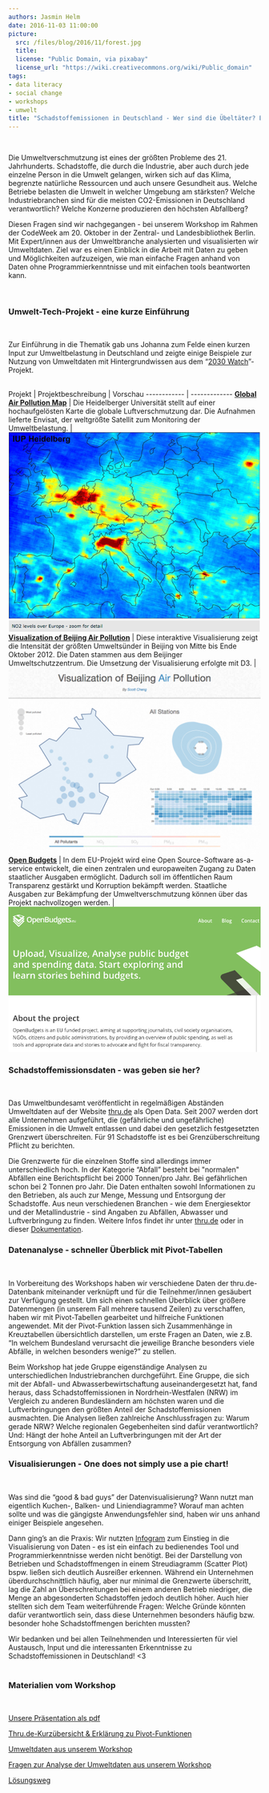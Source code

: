```yaml
---
authors: Jasmin Helm
date: 2016-11-03 11:00:00
picture:
  src: /files/blog/2016/11/forest.jpg
  title: 
  license: "Public Domain, via pixabay"
  license_url: "https://wiki.creativecommons.org/wiki/Public_domain"
tags:
- data literacy
- social change
- workshops
- umwelt
title: "Schadstoffemissionen in Deutschland - Wer sind die Übeltäter? Ein Rückblick unseres Workshops zur Analyse und Visualisierung von Umweltdaten"
---
```


<br/>

Die Umweltverschmutzung ist eines der größten Probleme des 21. Jahrhunderts. Schadstoffe, die durch die Industrie, aber auch durch jede einzelne Person in die Umwelt gelangen, wirken sich auf das Klima, begrenzte natürliche Ressourcen und auch unsere Gesundheit aus. Welche Betriebe belasten die Umwelt in welcher Umgebung am stärksten? Welche Industriebranchen sind für die meisten CO2-Emissionen in Deutschland verantwortlich? Welche Konzerne produzieren den höchsten Abfallberg?

Diesen Fragen sind wir nachgegangen - bei unserem Workshop im Rahmen der CodeWeek am 20. Oktober in der Zentral- und Landesbibliothek Berlin. Mit Expert/innen aus der Umweltbranche analysierten und visualisierten wir Umweltdaten. Ziel war es einen Einblick in die Arbeit mit Daten zu geben und Möglichkeiten aufzuzeigen, wie man einfache Fragen anhand von Daten ohne Programmierkenntnisse und mit einfachen tools beantworten kann.

<br/>


### Umwelt-Tech-Projekt - eine kurze Einführung
<br/>

Zur Einführung in die Thematik gab uns Johanna zum Felde  einen kurzen Input zur Umweltbelastung in Deutschland und zeigte einige Beispiele zur Nutzung von Umweltdaten mit Hintergrundwissen aus dem “[2030 Watch](https://2030-watch.de/)”-Projekt.
<br/>
<br/>

Projekt | Projektbeschreibung | Vorschau
------------ | ------------- 
[**Global Air Pollution Map**](http://www.esa.int/Our_Activities/Observing_the_Earth/Envisat/Global_air_pollution_map_produced_by_Envisat_s_SCIAMACHY) | Die Heidelberger Universität stellt auf einer hochaufgelösten Karte die globale Luftverschmutzung dar. Die Aufnahmen lieferte Envisat, der weltgrößte Satellit zum Monitoring der Umweltbelastung. | ![Air Pollution Map](/files/blog/2016/11/globalairpollutionmap.jpg "Air Pollution Map")
[**Visualization of Beijing Air Pollution**](http://scottcheng.github.io/bj-air-vis/) | Diese interaktive Visualisierung zeigt die Intensität der größten Umweltsünder in Beijing von Mitte bis Ende Oktober 2012. Die Daten stammen aus dem Beijinger Umweltschutzzentrum. Die Umsetzung der Visualisierung erfolgte mit D3. | ![Beijing Air Pollution](/files/blog/2016/11/airpollutionbeijing.jpg "Beijing Air Pollution")
 [**Open Budgets**](http://openbudgets.eu/) | In dem EU-Projekt wird eine Open Source-Software as-a-service entwickelt, die einen zentralen und europaweiten Zugang zu Daten staatlicher Ausgaben ermöglicht. Dadurch soll im öffentlichen Raum Transparenz gestärkt und Korruption bekämpft werden. Staatliche Ausgaben zur Bekämpfung der Umweltverschmutzung können über das Projekt nachvollzogen werden.  | ![Open Budgets](/files/blog/2016/11/openbudgets.jpg "Open Budgets")
 


### Schadstoffemissionsdaten - was geben sie her?
<br/>

Das Umweltbundesamt veröffentlicht in regelmäßigen Abständen Umweltdaten auf der Website [thru.de](http://www.thru.de/index.php?id=421) als Open Data. Seit 2007 werden dort alle Unternehmen aufgeführt, die (gefährliche und ungefährliche) Emissionen in die Umwelt entlassen und dabei den gesetzlich festgesetzten Grenzwert überschreiten. Für 91 Schadstoffe ist es bei Grenzüberschreitung Pflicht zu berichten. 

Die Grenzwerte für die einzelnen Stoffe sind allerdings immer unterschiedlich hoch. In der Kategorie “Abfall” besteht bei "normalen" Abfällen eine Berichtspflicht bei 2000 Tonnen/pro Jahr. Bei gefährlichen schon bei 2 Tonnen pro Jahr. Die Daten enthalten sowohl Informationen zu den Betrieben, als auch zur Menge, Messung und Entsorgung der Schadstoffe. Aus neun verschiedenen Branchen - wie dem Energiesektor und der Metallindustrie - sind Angaben zu Abfällen, Abwasser und Luftverbringung zu finden. Weitere Infos findet ihr unter [thru.de](http://www.thru.de/index.php?id=421) oder in dieser [Dokumentation](http://www.thru.de/fileadmin/SITE_MASTER/content/Dokumente/Downloads/Neu_Kurzanleitung_PRTR_offene_Datenbank_rev1c_150602.pdf).


### Datenanalyse - schneller Überblick mit Pivot-Tabellen
<br/>

In Vorbereitung des Workshops haben wir verschiedene Daten der thru.de-Datenbank miteinander verknüpft und für die Teilnehmer/innen gesäubert zur Verfügung gestellt. Um sich einen schnellen Überblick über größere Datenmengen (in unserem Fall mehrere tausend Zeilen) zu verschaffen, haben wir mit Pivot-Tabellen gearbeitet und hilfreiche Funktionen angewendet. Mit der Pivot-Funktion lassen sich Zusammenhänge in Kreuztabellen übersichtlich darstellen, um erste Fragen an Daten, wie z.B. “In welchem Bundesland verursacht die jeweilige Branche besonders viele Abfälle, in welchen besonders wenige?” zu stellen.

Beim Workshop hat jede Gruppe eigenständige Analysen zu unterschiedlichen Industriebranchen durchgeführt. Eine Gruppe, die sich mit der Abfall- und Abwasserbewirtschaftung auseinandergesetzt hat, fand heraus, dass Schadstoffemissionen in Nordrhein-Westfalen (NRW) im Vergleich zu anderen Bundesländern am höchsten waren und die Luftverbringungen den größten Anteil der Schadstoffemissionen ausmachten. Die Analysen ließen zahlreiche Anschlussfragen zu: Warum gerade NRW? Welche regionalen Gegebenheiten sind dafür verantwortlich? Und: Hängt der hohe Anteil an Luftverbringungen mit der Art der Entsorgung von Abfällen zusammen?


### Visualisierungen - One does not simply use a pie chart!

<br/>


Was sind die “good & bad guys” der Datenvisualisierung? Wann nutzt man eigentlich Kuchen-, Balken- und Liniendiagramme? Worauf man achten sollte und was die gängigste Anwendungsfehler sind, haben wir uns anhand einiger Beispiele angesehen.

Dann ging’s an die Praxis: Wir nutzten [Infogram](https://infogr.am/) zum Einstieg in die Visualisierung von Daten - es ist ein einfach zu bedienendes Tool und Programmierkenntnisse werden nicht benötigt. Bei der Darstellung von Betrieben und Schadstoffmengen in einem Streudiagramm (Scatter Plot) bspw. ließen sich deutlich Ausreißer erkennen. Während ein Unternehmen überdurchschnittlich häufig, aber nur minimal die Grenzwerte überschritt, lag die Zahl an Überschreitungen bei einem anderen Betrieb niedriger, die Menge an abgesonderten Schadstoffen jedoch deutlich höher. Auch hier stellten sich dem Team weiterführende Fragen: Welche Gründe könnten dafür verantwortlich sein, dass diese Unternehmen besonders häufig bzw. besonder hohe Schadstoffmengen berichten mussten?

Wir bedanken und bei allen Teilnehmenden und Interessierten für viel Austausch, Input und die interessanten Erkenntnisse zu Schadstoffemissionen in Deutschland! <3
<br/>
<br/>



### Materialien vom Workshop

<br/>

[Unsere Präsentation als pdf](/files/downloads/workshops/slides-codeweek-1016.pdf)

[Thru.de-Kurzübersicht & Erklärung zu Pivot-Funktionen](/files/downloads/workshops/hintergrund.pdf)

[Umweltdaten aus unserem Workshop](https://drive.google.com/drive/folders/0B8GaLtzJXlwdMm14ZG5nNVpMZ0U?usp=sharing)

[Fragen zur Analyse der Umweltdaten aus unserem Workshop](/files/downloads/workshops/fragen-analyse.pdf)

[Lösungsweg](/files/downloads/workshops/loesungen.pdf)
